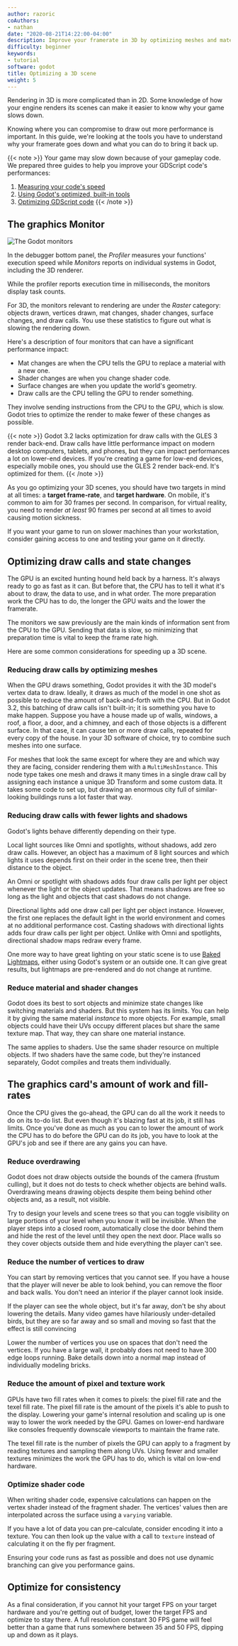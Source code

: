 ```yaml
---
author: razoric
coAuthors:
- nathan
date: "2020-08-21T14:22:00-04:00"
description: Improve your framerate in 3D by optimizing meshes and materials
difficulty: beginner
keywords:
- tutorial
software: godot
title: Optimizing a 3D scene
weight: 5
---
```


Rendering in 3D is more complicated than in 2D. Some knowledge of how your engine renders its scenes can make it easier to know why your game slows down.

Knowing where you can compromise to draw out more performance is important. In this guide, we're looking at the tools you have to understand why your framerate goes down and what you can do to bring it back up.

{{< note >}}
Your game may slow down because of your gameplay code. We prepared three guides to help you improve your GDScript code's performances:

1. [Measuring your code's speed](/tutorial/godot/gdscript/optimization-measure/)
1. [Using Godot's optimized, built-in tools](/tutorial/godot/gdscript/optimization-engine/)
1. [Optimizing GDScript code](/tutorial/godot/gdscript/optimization-code/)
{{< /note >}}

## The graphics Monitor

![The Godot monitors](monitors.png)

In the debugger bottom panel, the _Profiler_ measures your functions' execution speed while _Monitors_ reports on individual systems in Godot, including the 3D renderer.

While the profiler reports execution time in milliseconds, the monitors display task counts.

For 3D, the monitors relevant to rendering are under the _Raster_ category: objects drawn, vertices drawn, mat changes, shader changes, surface changes, and draw calls. You use these statistics to figure out what is slowing the rendering down.

Here's a description of four monitors that can have a significant performance impact:

- Mat changes are when the CPU tells the GPU to replace a material with a new one.
- Shader changes are when you change shader code.
- Surface changes are when you update the world's geometry.
- Draw calls are the CPU telling the GPU to render something.

They involve sending instructions from the CPU to the GPU, which is slow. Godot tries to optimize the render to make fewer of these changes as possible.

{{< note >}}
Godot 3.2 lacks optimization for draw calls with the GLES 3 render back-end. Draw calls have little performance impact on modern desktop computers, tablets, and phones, but they can impact performances a lot on lower-end devices.
If you're creating a game for low-end devices, especially mobile ones, you should use the GLES 2 render back-end. It's optimized for them.
{{< /note >}}

As you go optimizing your 3D scenes, you should have two targets in mind at all times: a **target frame-rate**, and **target hardware**. On mobile, it's common to aim for 30 frames per second. In comparison, for virtual reality, you need to render _at least_ 90 frames per second at all times to avoid causing motion sickness.

If you want your game to run on slower machines than your workstation, consider gaining access to one and testing your game on it directly.

## Optimizing draw calls and state changes

The GPU is an excited hunting hound held back by a harness. It's always ready to go as fast as it can. But before that, the CPU has to tell it what it's about to draw, the data to use, and in what order. The more preparation work the CPU has to do, the longer the GPU waits and the lower the framerate.

The monitors we saw previously are the main kinds of information sent from the CPU to the GPU. Sending that data is slow, so minimizing that preparation time is vital to keep the frame rate high.

Here are some common considerations for speeding up a 3D scene.

### Reducing draw calls by optimizing meshes

When the GPU draws something, Godot provides it with the 3D model's vertex data to draw. Ideally, it draws as much of the model in one shot as possible to reduce the amount of back-and-forth with the CPU. But in Godot 3.2, this batching of draw calls isn't built-in; it is something you have to make happen. Suppose you have a house made up of walls, windows, a roof, a floor, a door, and a chimney, and each of those objects is a different surface. In that case, it can cause ten or more draw calls, repeated for every copy of the house. In your 3D software of choice, try to combine such meshes into one surface.

For meshes that look the same except for where they are and which way they are facing, consider rendering them with a `MultiMeshInstance`. This node type takes one mesh and draws it many times in a single draw call by assigning each instance a unique 3D Transform and some custom data. It takes some code to set up, but drawing an enormous city full of similar-looking buildings runs a lot faster that way.

### Reducing draw calls with fewer lights and shadows

Godot's lights behave differently depending on their type.

Local light sources like Omni and spotlights, without shadows, add zero draw calls. However, an object has a maximum of 8 light sources and which lights it uses depends first on their order in the scene tree, then their distance to the object.

An Omni or spotlight with shadows adds four draw calls per light per object whenever the light or the object updates. That means shadows are free so long as the light and objects that cast shadows do not change.

Directional lights add one draw call per light per object instance. However, the first one replaces the default light in the world environment and comes at no additional performance cost. Casting shadows with directional lights adds four draw calls per light per object. Unlike with Omni and spotlights, directional shadow maps redraw every frame.

One more way to have great lighting on your static scene is to use [Baked Lightmaps](https://docs.godotengine.org/en/stable/tutorials/3d/baked_lightmaps.html), either using Godot's system or an outside one. It can give great results, but lightmaps are pre-rendered and do not change at runtime.

### Reduce material and shader changes

Godot does its best to sort objects and minimize state changes like switching materials and shaders. But this system has its limits. You can help it by giving the same material _instance_ to more objects. For example, small objects could have their UVs occupy different places but share the same texture map. That way, they can share one material instance.

The same applies to shaders. Use the same shader resource on multiple objects. If two shaders have the same code, but they're instanced separately, Godot compiles and treats them individually.

## The graphics card's amount of work and fill-rates

Once the CPU gives the go-ahead, the GPU can do all the work it needs to do on its to-do list. But even though it's blazing fast at its job, it still has limits. Once you've done as much as you can to lower the amount of work the CPU has to do before the GPU can do its job, you have to look at the GPU's job and see if there are any gains you can have.

### Reduce overdrawing

Godot does not draw objects outside the bounds of the camera (frustum culling), but it does not do tests to check whether objects are behind walls. Overdrawing means drawing objects despite them being behind other objects and, as a result, not visible.

Try to design your levels and scene trees so that you can toggle visibility on large portions of your level when you know it will be invisible. When the player steps into a closed room, automatically close the door behind them and hide the rest of the level until they open the next door. Place walls so they cover objects outside them and hide everything the player can't see.

### Reduce the number of vertices to draw

You can start by removing vertices that you cannot see. If you have a house that the player will never be able to look behind, you can remove the floor and back walls. You don't need an interior if the player cannot look inside.

If the player can see the whole object, but it's far away, don't be shy about lowering the details. Many video games have hilariously under-detailed birds, but they are so far away and so small and moving so fast that the effect is still convincing

Lower the number of vertices you use on spaces that don't need the vertices. If you have a large wall, it probably does not need to have 300 edge loops running. Bake details down into a normal map instead of individually modeling bricks.

### Reduce the amount of pixel and texture work

GPUs have two fill rates when it comes to pixels: the pixel fill rate and the texel fill rate. The pixel fill rate is the amount of the pixels it's able to push to the display. Lowering your game's internal resolution and scaling up is one way to lower the work needed by the GPU. Games on lower-end hardware like consoles frequently downscale viewports to maintain the frame rate.

The texel fill rate is the number of pixels the GPU can apply to a fragment by reading textures and sampling them along UVs. Using fewer and smaller textures minimizes the work the GPU has to do, which is vital on low-end hardware.

### Optimize shader code

When writing shader code, expensive calculations can happen on the vertex shader instead of the fragment shader. The vertices' values then are interpolated across the surface using a `varying` variable.

If you have a lot of data you can pre-calculate, consider encoding it into a texture. You can then look up the value with a call to `texture` instead of calculating it on the fly per fragment.

Ensuring your code runs as fast as possible and does not use dynamic branching can give you performance gains.

## Optimize for consistency

As a final consideration, if you cannot hit your target FPS on your target hardware and you're getting out of budget, lower the target FPS and optimize to stay there. A full resolution constant 30 FPS game will feel better than a game that runs somewhere between 35 and 50 FPS, dipping up and down as it plays.

